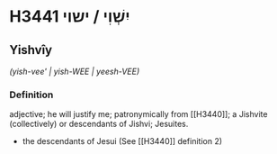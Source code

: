 # H3441 יִשְׁוִי / ישוי

## Yishvîy

_(yish-vee' | yish-WEE | yeesh-VEE)_

### Definition

adjective; he will justify me; patronymically from [[H3440]]; a Jishvite (collectively) or descendants of Jishvi; Jesuites.

- the descendants of Jesui (See [[H3440]] definition 2)
